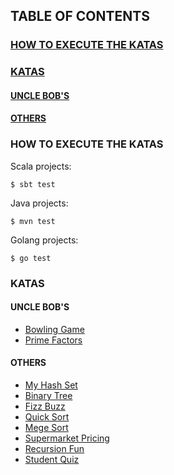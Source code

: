 ## TABLE OF CONTENTS
### [HOW TO EXECUTE THE KATAS](#how-to-execute-the-katas)
### [KATAS](#katas)
#### [UNCLE BOB'S](#uncle-bobs)
#### [OTHERS](#others)

### <a name="how-to-execute-the-katas"></a> HOW TO EXECUTE THE KATAS

Scala projects:

    $ sbt test

Java projects:

    $ mvn test

Golang projects:

    $ go test

### <a name="katas"></a> KATAS

#### <a name="uncle-bobs"></a> UNCLE BOB'S

- [Bowling Game](https://github.com/marciogualtieri/Katas/tree/master/BowlingGame)
- [Prime Factors](https://github.com/marciogualtieri/Katas/tree/master/PrimeFactors)

#### <a name="others"></a> OTHERS

- [My Hash Set](https://github.com/marciogualtieri/Katas/tree/master/MyHashSet)
- [Binary Tree](https://github.com/marciogualtieri/Katas/tree/master/BinaryTree)
- [Fizz Buzz](https://github.com/marciogualtieri/Katas/tree/master/FizzBuzz)
- [Quick Sort](https://github.com/marciogualtieri/Katas/tree/master/QuickSort)
- [Mege Sort](https://github.com/marciogualtieri/Katas/tree/master/MergeSort)
- [Supermarket Pricing](https://github.com/marciogualtieri/Katas/tree/master/SupermarketPricing)
- [Recursion Fun](https://github.com/marciogualtieri/Katas/tree/master/RecursionFun)
- [Student Quiz](https://github.com/marciogualtieri/Katas/tree/master/StudentQuiz)
